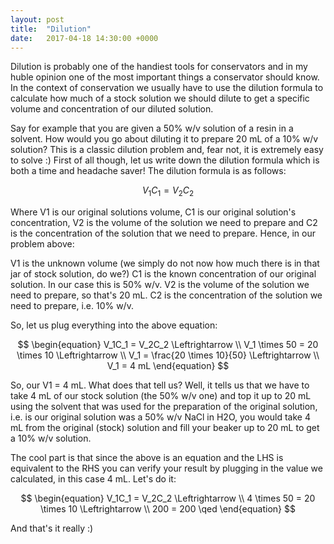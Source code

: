 ```yaml
---
layout: post
title:  "Dilution"
date:   2017-04-18 14:30:00 +0000
---
```


Dilution is probably one of the handiest tools for conservators and in my huble opinion one of the most important things a conservator should know. 
In the context of conservation we usually have to use the dilution formula to calculate how much of a stock solution we should dilute 
to get a specific volume and concentration of our diluted solution. 

Say for example that you are given a 50% w/v solution of a resin in a solvent. How would you go about diluting it to prepare 20 mL of a 10% w/v solution? This is 
a classic dilution problem and, fear not, it is extremely easy to solve :) First of all though, let us write down the dilution formula which is both a time and headache saver! 
The dilution formula is as follows:

$$
\begin{equation}
V_1C_1 = V_2C_2
\end{equation}
$$

<!--more-->

Where V1 is our original solutions volume, C1 is our original solution's concentration, V2 is the volume of the solution we need to prepare and 
C2 is the concentration of the solution that we need to prepare. Hence, in our problem above:

V1 is the unknown volume (we simply do not now how much there is in that jar of stock solution, do we?)
C1 is the known concentration of our original solution. In our case this is 50% w/v.
V2 is the volume of the solution we need to prepare, so that's 20 mL.
C2 is the concentration of the solution we need to prepare, i.e. 10% w/v.

So, let us plug everything into the above equation:

$$
\begin{equation}
V_1C_1 = V_2C_2 \Leftrightarrow \\
V_1 \times 50 = 20 \times 10 \Leftrightarrow \\
V_1 = \frac{20 \times 10}{50} \Leftrightarrow \\
V_1 = 4 mL
\end{equation}
$$

So, our V1 = 4 mL. What does that tell us? Well, it tells us that we have to take 4 mL of our stock solution (the 50% w/v one) and 
top it up to 20 mL using the solvent that was used for the preparation of the original solution, i.e. is our original solution was 
a 50% w/v NaCl in H2O, you would take 4 mL from the original (stock) solution and fill your beaker up to 20 mL to get a 10% w/v solution.

The cool part is that since the above is an equation and the LHS is equivalent to the RHS you can verify your result by plugging in the value we calculated, in this case 4 mL. Let's do it:

$$
\begin{equation}
V_1C_1 = V_2C_2 \Leftrightarrow \\
4 \times 50 = 20 \times 10 \Leftrightarrow \\
200 = 200 \qed
\end{equation}
$$

And that's it really :)
